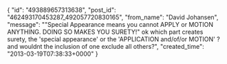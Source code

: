  {
   "id": "493889657313638",
   "post_id": "462493170453287_492057720830165",
   "from_name": "David Johansen",
   "message": "\"Special Appearance means you cannot APPLY or MOTION ANYTHING. DOING SO MAKES YOU SURETY!\" ok which part creates surety, the 'special appearance' or the 'APPLICATION and/of/or MOTION' ? and wouldnt the inclusion of one exclude all others?",
   "created_time": "2013-03-19T07:38:33+0000"
 }
